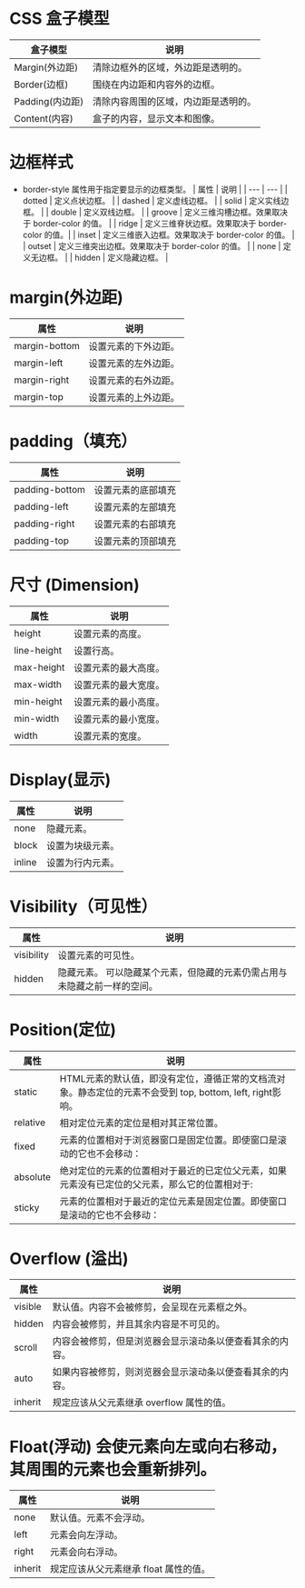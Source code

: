 # CSS 盒子模型

| 盒子模型 | 说明 |
| --- | --- |
| Margin(外边距) | 清除边框外的区域，外边距是透明的。|
| Border(边框) | 围绕在内边距和内容外的边框。 |
| Padding(内边距) | 清除内容周围的区域，内边距是透明的。 |
| Content(内容) | 盒子的内容，显示文本和图像。 |

# 边框样式

 - border-style 属性用于指定要显示的边框类型。
| 属性 | 说明 |
| --- | --- |
| dotted | 定义点状边框。 |
| dashed | 定义虚线边框。 |
| solid | 定义实线边框。 |
| double | 定义双线边框。 |
| groove | 定义三维沟槽边框。效果取决于 border-color 的值。 |
| ridge | 定义三维脊状边框。效果取决于 border-color 的值。|
| inset | 定义三维嵌入边框。效果取决于 border-color 的值。 |
| outset | 定义三维突出边框。效果取决于 border-color 的值。 |
| none | 定义无边框。 |
| hidden | 定义隐藏边框。 |



# margin(外边距)
| 属性 | 说明 |
| --- | --- |
| margin-bottom | 设置元素的下外边距。 |
| margin-left | 设置元素的左外边距。 |
| margin-right | 设置元素的右外边距。 |
| margin-top | 设置元素的上外边距。 |



# padding（填充）
| 属性 | 说明 |
| --- | --- |
| padding-bottom | 设置元素的底部填充 |
| padding-left | 设置元素的左部填充 |
| padding-right | 设置元素的右部填充 |
| padding-top | 设置元素的顶部填充 |



# 尺寸 (Dimension)
| 属性 | 说明 |
| --- | --- |
| height | 设置元素的高度。 |
| line-height | 设置行高。 |
| max-height | 设置元素的最大高度。 |
| max-width | 设置元素的最大宽度。 |
| min-height | 设置元素的最小高度。 |
| min-width | 设置元素的最小宽度。 |
| width | 设置元素的宽度。 |



# Display(显示)
| 属性 | 说明 |
| --- | --- |
| none | 隐藏元素。 |
| block | 设置为块级元素。 |
| inline | 设置为行内元素。 |



# Visibility（可见性）
| 属性 | 说明 |
| --- | --- |
| visibility | 设置元素的可见性。 |
| hidden | 隐藏元素。 可以隐藏某个元素，但隐藏的元素仍需占用与未隐藏之前一样的空间。 |



# Position(定位)
| 属性 | 说明 |
| --- | --- |
| static | HTML元素的默认值，即没有定位，遵循正常的文档流对象。静态定位的元素不会受到 top, bottom, left, right影响。 |
| relative | 相对定位元素的定位是相对其正常位置。 |
| fixed | 元素的位置相对于浏览器窗口是固定位置。即使窗口是滚动的它也不会移动： |
| absolute | 绝对定位的元素的位置相对于最近的已定位父元素，如果元素没有已定位的父元素，那么它的位置相对于<html>: |
| sticky | 元素的位置相对于最近的定位元素是固定位置。即使窗口是滚动的它也不会移动： |



# Overflow (溢出)
| 属性 | 说明 |
| --- | --- |
| visible | 默认值。内容不会被修剪，会呈现在元素框之外。 |
| hidden | 内容会被修剪，并且其余内容是不可见的。 |
| scroll | 内容会被修剪，但是浏览器会显示滚动条以便查看其余的内容。 |
| auto | 如果内容被修剪，则浏览器会显示滚动条以便查看其余的内容。 |
| inherit | 规定应该从父元素继承 overflow 属性的值。 |



# Float(浮动) 会使元素向左或向右移动，其周围的元素也会重新排列。
| 属性 | 说明 |
| --- | --- |
| none | 默认值。元素不会浮动。 |
| left | 元素会向左浮动。 |
| right | 元素会向右浮动。 |
| inherit | 规定应该从父元素继承 float 属性的值。 |